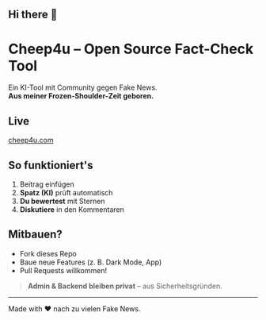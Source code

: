 ## Hi there 👋

# Cheep4u – Open Source Fact-Check Tool

Ein KI-Tool mit Community gegen Fake News.  
**Aus meiner Frozen-Shoulder-Zeit geboren.**

## Live
[cheep4u.com](https://cheep4u.com)

## So funktioniert's
1. Beitrag einfügen  
2. **Spatz (KI)** prüft automatisch  
3. **Du bewertest** mit Sternen  
4. **Diskutiere** in den Kommentaren

## Mitbauen?
- Fork dieses Repo  
- Baue neue Features (z. B. Dark Mode, App)  
- Pull Requests willkommen!

> **Admin & Backend bleiben privat** – aus Sicherheitsgründen.

---

Made with ❤️ nach zu vielen Fake News.
